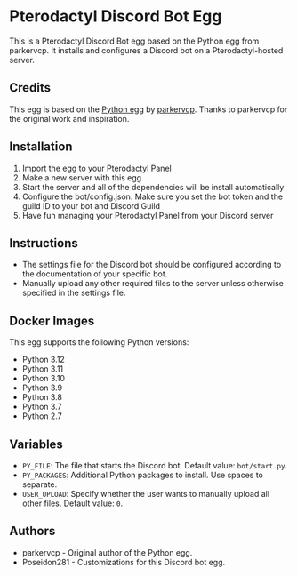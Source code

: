 # Pterodactyl Discord Bot Egg

This is a Pterodactyl Discord Bot egg based on the Python egg from parkervcp. It installs and configures a Discord bot on a Pterodactyl-hosted server.

## Credits
This egg is based on the [Python egg](https://github.com/parkervcp/eggs/tree/master/generic/python) by [parkervcp](https://github.com/parkervcp). Thanks to parkervcp for the original work and inspiration.

## Installation
1. Import the egg to your Pterodactyl Panel
2. Make a new server with this egg
3. Start the server and all of the dependencies will be install automatically
4. Configure the bot/config.json. Make sure you set the bot token and the guild ID to your bot and Discord Guild
5. Have fun managing your Pterodactyl Panel from your Discord server

## Instructions
- The settings file for the Discord bot should be configured according to the documentation of your specific bot.
- Manually upload any other required files to the server unless otherwise specified in the settings file.

## Docker Images
This egg supports the following Python versions:
- Python 3.12
- Python 3.11
- Python 3.10
- Python 3.9
- Python 3.8
- Python 3.7
- Python 2.7

## Variables
- `PY_FILE`: The file that starts the Discord bot. Default value: `bot/start.py`.
- `PY_PACKAGES`: Additional Python packages to install. Use spaces to separate.
- `USER_UPLOAD`: Specify whether the user wants to manually upload all other files. Default value: `0`.

## Authors
- parkervcp - Original author of the Python egg.
- Poseidon281 - Customizations for this Discord bot egg.

